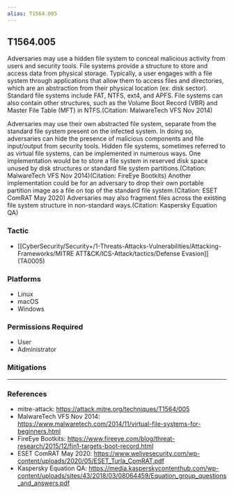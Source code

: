 ```yaml
---
alias: T1564.005
---
```


## T1564.005

Adversaries may use a hidden file system to conceal malicious activity from users and security tools. File systems provide a structure to store and access data from physical storage. Typically, a user engages with a file system through applications that allow them to access files and directories, which are an abstraction from their physical location (ex: disk sector). Standard file systems include FAT, NTFS, ext4, and APFS. File systems can also contain other structures, such as the Volume Boot Record (VBR) and Master File Table (MFT) in NTFS.(Citation: MalwareTech VFS Nov 2014)

Adversaries may use their own abstracted file system, separate from the standard file system present on the infected system. In doing so, adversaries can hide the presence of malicious components and file input/output from security tools. Hidden file systems, sometimes referred to as virtual file systems, can be implemented in numerous ways. One implementation would be to store a file system in reserved disk space unused by disk structures or standard file system partitions.(Citation: MalwareTech VFS Nov 2014)(Citation: FireEye Bootkits) Another implementation could be for an adversary to drop their own portable partition image as a file on top of the standard file system.(Citation: ESET ComRAT May 2020) Adversaries may also fragment files across the existing file system structure in non-standard ways.(Citation: Kaspersky Equation QA)


### Tactic
- [[CyberSecurity/Security+/1-Threats-Attacks-Vulnerabilities/Attacking-Frameworks/MITRE ATT&CK/ICS-Attack/tactics/Defense Evasion]] (TA0005)

### Platforms
- Linux
- macOS
- Windows

### Permissions Required
- User
- Administrator

### Mitigations


---
### References

- mitre-attack: https://attack.mitre.org/techniques/T1564/005
- MalwareTech VFS Nov 2014: https://www.malwaretech.com/2014/11/virtual-file-systems-for-beginners.html
- FireEye Bootkits: https://www.fireeye.com/blog/threat-research/2015/12/fin1-targets-boot-record.html
- ESET ComRAT May 2020: https://www.welivesecurity.com/wp-content/uploads/2020/05/ESET_Turla_ComRAT.pdf
- Kaspersky Equation QA: https://media.kasperskycontenthub.com/wp-content/uploads/sites/43/2018/03/08064459/Equation_group_questions_and_answers.pdf
